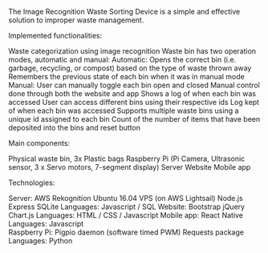 The Image Recognition Waste Sorting Device is a simple and effective solution to improper waste management.

Implemented functionalities: 

Waste categorization using image recognition
Waste bin has two operation modes, automatic and manual:
Automatic:
Opens the correct bin (i.e. garbage, recycling, or compost) based on the type of waste thrown away 
Remembers the previous state of each bin when it was in manual mode
Manual:
User can manually toggle each bin open and closed
Manual control done through both the website and app 
Shows a log of when each bin was accessed 
User can access different bins using their respective ids
Log kept of when each bin was accessed 
Supports multiple waste bins using a unique id assigned to each bin
Count of the number of items that have been deposited into the bins and reset button

Main components: 

Physical waste bin, 3x Plastic bags 
Raspberry Pi (Pi Camera, Ultrasonic sensor, 3 x Servo motors, 7-segment display) 
Server
Website
Mobile app

Technologies:

Server:
AWS Rekognition
Ubuntu 16.04 VPS (on AWS Lightsail)
Node.js
Express
SQLite
Languages: Javascript / SQL 
Website:
Bootstrap
jQuery
Chart.js
Languages: HTML / CSS / Javascript
Mobile app:
React Native 	
Languages: Javascript	
Raspberry Pi:
Pigpio daemon (software timed PWM)
Requests package
Languages: Python

